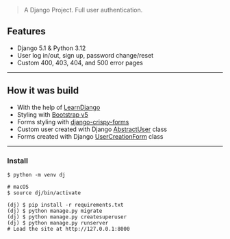 > A Django Project. Full user authentication.

## Features
- Django 5.1 & Python 3.12
- User log in/out, sign up, password change/reset
- Custom 400, 403, 404, and 500 error pages
----

## How it was build
- With the help of [LearnDjango](https://learndjango.com)
- Styling with [Bootstrap v5](https://getbootstrap.com/)
- Forms styling with [django-crispy-forms](https://django-crispy-forms.readthedocs.io)
- Custom user created with Django [AbstractUser](https://docs.djangoproject.com/en/5.1/topics/auth/customizing/#using-a-custom-user-model-when-starting-a-project) class
- Forms created with Django [UserCreationForm](https://docs.djangoproject.com/en/5.0/topics/auth/customizing/#custom-users-and-the-built-in-auth-forms) class
----


### Install

```
$ python -m venv dj

# macOS
$ source dj/bin/activate

(dj) $ pip install -r requirements.txt
(dj) $ python manage.py migrate
(dj) $ python manage.py createsuperuser
(dj) $ python manage.py runserver
# Load the site at http://127.0.0.1:8000
```
